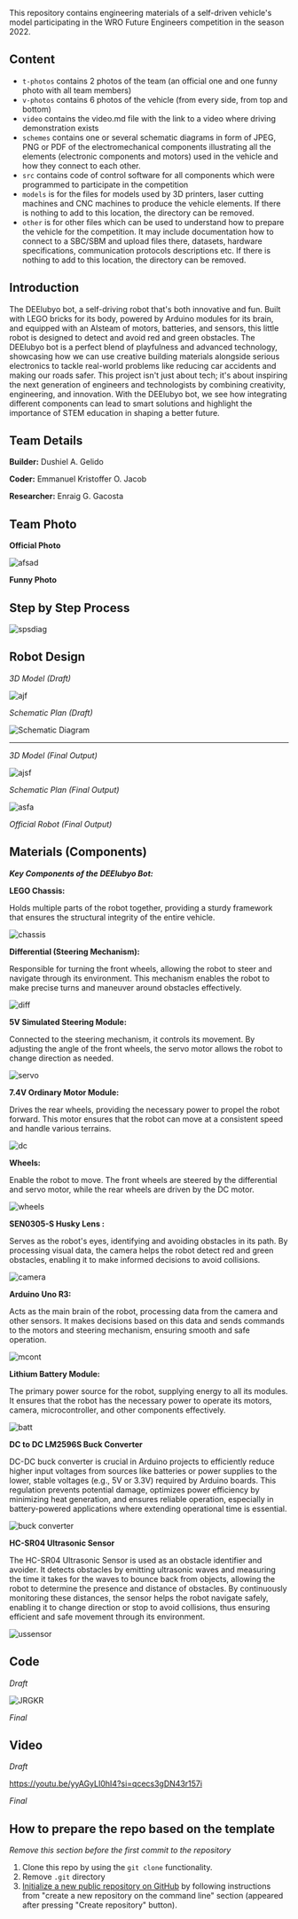 This repository contains engineering materials of a self-driven vehicle's model participating in the WRO Future Engineers competition in the season 2022.

## Content

* `t-photos` contains 2 photos of the team (an official one and one funny photo with all team members)
* `v-photos` contains 6 photos of the vehicle (from every side, from top and bottom)
* `video` contains the video.md file with the link to a video where driving demonstration exists
* `schemes` contains one or several schematic diagrams in form of JPEG, PNG or PDF of the electromechanical components illustrating all the elements (electronic components and motors) used in the vehicle and how they connect to each other.
* `src` contains code of control software for all components which were programmed to participate in the competition
* `models` is for the files for models used by 3D printers, laser cutting machines and CNC machines to produce the vehicle elements. If there is nothing to add to this location, the directory can be removed.
* `other` is for other files which can be used to understand how to prepare the vehicle for the competition. It may include documentation how to connect to a SBC/SBM and upload files there, datasets, hardware specifications, communication protocols descriptions etc. If there is nothing to add to this location, the directory can be removed.

## Introduction

The DEElubyo bot, a self-driving robot that's both innovative and fun. Built with LEGO bricks for its body, powered by Arduino modules for its brain, and equipped with an AIsteam of motors, batteries, and sensors, this little robot is designed to detect and avoid red and green obstacles. The DEElubyo bot is a perfect blend of playfulness and advanced technology, showcasing how we can use creative building materials alongside serious electronics to tackle real-world problems like reducing car accidents and making our roads safer. This project isn't just about tech; it's about inspiring the next generation of engineers and technologists by combining creativity, engineering, and innovation. With the DEElubyo bot, we see how integrating different components can lead to smart solutions and highlight the importance of STEM education in shaping a better future.

## Team Details

**Builder:** Dushiel A. Gelido       

**Coder:** Emmanuel Kristoffer O. Jacob

**Researcher:** Enraig G. Gacosta     

## Team Photo

**Official Photo**

![afsad](https://github.com/tangorang3/DEElubyo--WRO--Future-Engineers/blob/bdfc3dd7615a2a60a9e9429a8245c2a5506af373/other/455682818_7888090581310544_7226828915520586649_n.jpg)



**Funny Photo**

## Step by Step Process

![spsdiag](https://github.com/tangorang3/DEElubyo--WRO--Future-Engineers/blob/6b794dfe25aa2774d3cc1d589902f617d293e0e2/other/IMG_0966.jpeg)

## Robot Design 

*3D Model (Draft)*

![ajf](https://github.com/tangorang3/DEElubyo--WRO--Future-Engineers/blob/3ea03cc6520a0cb84045d0c354e12f3673abb9d8/other/Screenshot%202024-08-20%20000129.png)

*Schematic Plan (Draft)*

![Schematic Diagram](https://github.com/tangorang3/DEElubyo--WRO--Future-Engineers/blob/720f28bd67417a89f22368ee3b6f2d5549427a16/schemes/Screenshot%202024-07-08%20141758.png)


---------------- 

*3D Model (Final Output)*

![ajsf](https://github.com/tangorang3/DEElubyo--WRO--Future-Engineers/blob/ae5ead9214f8a6f5d876b02b4008bf6ac3220c3b/other/455143741_1205153603942597_8343573259965419887_n%20(1).jpg)

*Schematic Plan (Final Output)*

![asfa](https://github.com/tangorang3/DEElubyo--WRO--Future-Engineers/blob/344ddb5d40ae9364ea76c15fc784aa21812a20e0/other/455096207_2611637885693018_6196144729800765814_n.png)


*Official Robot (Final Output)*



## Materials (Components)

***Key Components of the DEElubyo Bot:***

**LEGO Chassis:**

Holds multiple parts of the robot together, providing a sturdy framework that ensures the structural integrity of the entire vehicle.

![chassis](https://github.com/tangorang3/DEElubyo--WRO--Future-Engineers/blob/c8753ab1ab76a8597c9ccb03adc03313dec53ddf/other/IMG_0969.jpeg)

**Differential (Steering Mechanism):** 

Responsible for turning the front wheels, allowing the robot to steer and navigate through its environment. This mechanism enables the robot to make precise turns and maneuver around obstacles effectively.

![diff](https://github.com/tangorang3/DEElubyo--WRO--Future-Engineers/blob/9ece7a98e5d3ef7b1cd5ed35460dd66aad6e7de3/other/IMG_0971.jpeg)

**5V Simulated Steering Module:** 

Connected to the steering mechanism, it controls its movement. By adjusting the angle of the front wheels, the servo motor allows the robot to change direction as needed.

![servo](https://github.com/tangorang3/DEElubyo--WRO--Future-Engineers/blob/6b5172c78027737333dd0192c2d5283dd9a0bc72/other/Screenshot%202024-07-09%20123904.png)

**7.4V Ordinary Motor Module:** 

Drives the rear wheels, providing the necessary power to propel the robot forward. This motor ensures that the robot can move at a consistent speed and handle various terrains.

![dc](https://github.com/tangorang3/DEElubyo--WRO--Future-Engineers/blob/6b5172c78027737333dd0192c2d5283dd9a0bc72/other/Screenshot%202024-07-09%20123839.png)

**Wheels:** 

Enable the robot to move. The front wheels are steered by the differential and servo motor, while the rear wheels are driven by the DC motor.

![wheels](https://github.com/tangorang3/DEElubyo--WRO--Future-Engineers/blob/62c3faea826398e1a21b1945e9774c61b0f557ca/other/Screenshot%202024-07-09%20152316.png)

**SEN0305-S Husky Lens :** 

Serves as the robot's eyes, identifying and avoiding obstacles in its path. By processing visual data, the camera helps the robot detect red and green obstacles, enabling it to make informed decisions to avoid collisions.

![camera](https://github.com/tangorang3/DEElubyo--WRO--Future-Engineers/blob/53d769406da8ff102def24d6fcc7b31851dffc8a/other/Screenshot%202024-07-22%20180644.png)

**Arduino Uno R3:** 

Acts as the main brain of the robot, processing data from the camera and other sensors. It makes decisions based on this data and sends commands to the motors and steering mechanism, ensuring smooth and safe operation.

![mcont](https://github.com/tangorang3/DEElubyo--WRO--Future-Engineers/blob/3d124c402bb7801d6a01589d2ee9242fafec0900/other/Screenshot%202024-07-22%20181202.png)

**Lithium Battery Module:** 

The primary power source for the robot, supplying energy to all its modules. It ensures that the robot has the necessary power to operate its motors, camera, microcontroller, and other components effectively.

![batt](https://github.com/tangorang3/DEElubyo--WRO--Future-Engineers/blob/6b5172c78027737333dd0192c2d5283dd9a0bc72/other/Screenshot%202024-07-09%20123947.png)

**DC to DC LM2596S Buck Converter**

DC-DC buck converter is crucial in Arduino projects to efficiently reduce higher input voltages from sources like batteries or power supplies to the lower, stable voltages (e.g., 5V or 3.3V) required by Arduino boards. This regulation prevents potential damage, optimizes power efficiency by minimizing heat generation, and ensures reliable operation, especially in battery-powered applications where extending operational time is essential.

![buck converter](https://github.com/tangorang3/DEElubyo--WRO--Future-Engineers/blob/6a3b6f0b85c2e4f342909a756c382c16b59c9f45/other/Screenshot%202024-07-22%20183241.png)

**HC-SR04 Ultrasonic Sensor**

The HC-SR04 Ultrasonic Sensor is used as an obstacle identifier and avoider. It detects obstacles by emitting ultrasonic waves and measuring the time it takes for the waves to bounce back from objects, allowing the robot to determine the presence and distance of obstacles. By continuously monitoring these distances, the sensor helps the robot navigate safely, enabling it to change direction or stop to avoid collisions, thus ensuring efficient and safe movement through its environment.

![ussensor](https://github.com/tangorang3/DEElubyo--WRO--Future-Engineers/blob/6fa5bfade2096ff5f0b12540f095a6fbf293bf5d/other/Screenshot%202024-07-22%20184657.png)

## Code

*Draft*

![JRGKR](https://github.com/tangorang3/DEElubyo--WRO--Future-Engineers/blob/0dd4da67830009441264a3ae373acb6744fbaa95/other/Screenshot%202024-08-20%20040933.png)

*Final*

## Video

*Draft*

https://youtu.be/yyAGyLI0hI4?si=qcecs3gDN43r157i

*Final*

## How to prepare the repo based on the template

_Remove this section before the first commit to the repository_

1. Clone this repo by using the `git clone` functionality.
2. Remove `.git` directory
3. [Initialize a new public repository on GitHub](https://github.com/new) by following instructions from "create a new repository on the command line" section (appeared after pressing "Create repository" button).
